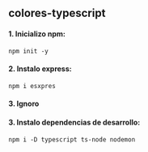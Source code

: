 ## colores-typescript

#### 1. Inicializo npm:

`npm init -y`

#### 2. Instalo express:

`npm i esxpres`

#### 3. Ignoro 

#### 3. Instalo dependencias de desarrollo:

`npm i -D typescript ts-node nodemon`
